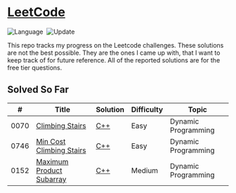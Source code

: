 # [LeetCode](https://leetcode.com/problemset/all/)

![Language](https://img.shields.io/badge/language-C++11-orange.svg)&nbsp;
![Update](https://img.shields.io/badge/update-daily-green.svg)&nbsp;

This repo tracks my progress on the Leetcode challenges. These solutions are not the best possible. They are the ones I came up with, that I want to keep track of for future reference. All of the reported solutions are for the free tier questions.


## Solved So Far
|  #  | Title           |  Solution       | Difficulty   |  Topic |
|-----|---------------- | --------------- | -------------| --------|
0070 | [Climbing Stairs](https://leetcode.com/problems/climbing-stairs/) | [C++](./climbing-stairs/source.cpp) | Easy | Dynamic Programming |||
0746 | [Min Cost Climbing Stairs](https://leetcode.com/problems/min-cost-climbing-stairs/)  | [C++](./min-cost-climbing-stairs/source.cpp) | Easy | Dynamic Programming |||
0152 | [Maximum Product Subarray](https://leetcode.com/problems/maximum-product-subarray/) | [C++](./maximum-product-subarray/source.cpp) | Medium | Dynamic Programming |||

